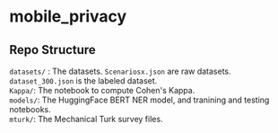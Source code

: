 # mobile_privacy

## Repo Structure
`datasets/` : The datasets. `Scenariosx.json` are raw datasets. `dataset_300.json` is the labeled dataset.  
`Kappa/`: The notebook to compute Cohen's Kappa.  
`models/`: The HuggingFace BERT NER model, and tranining and testing notebooks.  
`mturk/`: The Mechanical Turk survey files.  
